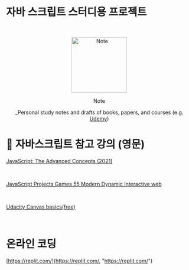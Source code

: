 # 자바 스크립트 스터디용 프로젝트

<br />
<!-- Logo -->
<p align="center">
  <img src="https://i.imgur.com/OaL3Chg.png" alt="Note" height="150px">
</p>

<!-- Title and Description -->
<div align="center">
Note

 _Personal study notes and drafts of books, papers, and courses (e.g. [Udemy](https://www.udemy.com/))

</div>

# 📓 자바스크립트 참고 강의 (영문)

[JavaScript: The Advanced Concepts (2021)](https://www.udemy.com/course/advanced-javascript-concepts/, "JavaScript: The Advanced Concepts (2021)")

<br />

[JavaScript Projects Games 55 Modern Dynamic Interactive web](https://www.udemy.com/course/javascript-course-projects/, "JavaScript Projects Games 55 Modern Dynamic Interactive web")

<br />

[Udacity Canvas basics(free)](https://classroom.udacity.com/courses/ud292, "Udacity Canvas basics(free)")

<br />

# 온라인 코딩

[https://replit.com/](https://replit.com/, "https://replit.com/")
